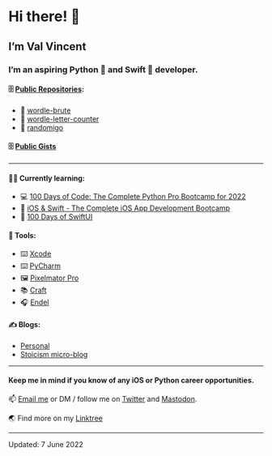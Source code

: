 # Hi there! 👋

## I’m Val Vincent

### I’m an aspiring Python 🐍 and Swift 🦅 developer.

#### 🗄 [Public Repositories](https://github.com/valvincent?tab=repositories):

- 🐍 [wordle-brute](https://github.com/valvincent/wordle-brute)
- 🐍 [wordle-letter-counter](https://github.com/valvincent/wordle-letter-counter)
- 🦅 [randomigo](https://github.com/valvincent/randomigo)

#### 🗄 [Public Gists](https://gist.github.com/valvincent/)

----

#### 👨‍💻 Currently learning:

- 💻 [100 Days of Code: The Complete Python Pro Bootcamp for 2022](https://www.udemy.com/course/100-days-of-code/)
- 📱 [iOS & Swift - The Complete iOS App Development Bootcamp](https://www.udemy.com/course/ios-13-app-development-bootcamp/)
- 🦅 [100 Days of SwiftUI](https://www.hackingwithswift.com/100/swiftui)

#### 🧰 Tools:

- ⌨️ [Xcode](https://developer.apple.com/xcode/)
- ⌨️ [PyCharm](https://www.jetbrains.com/pycharm/)
- 🖼 [Pixelmator Pro](https://www.pixelmator.com/pro/)
- 📚 [Craft](https://www.craft.do/)
- 🎧 [Endel](https://endel.io/)

#### ✍️ Blogs:

- [Personal](https://www.craft.do/s/HB6QVxLpw5uQuL)
- [Stoicism micro-blog](https://mastodon.online/@dailystoicism)

----

#### Keep me in mind if you know of any iOS or Python career opportunities.

📫 [Email me](mailto:workwithvalvincent@gmail.com?subject=Hello) or DM / follow me on [Twitter](https://twitter.com/heyValVincent) and [Mastodon](https://mastodon.social/@valvincent).

🌏 Find more on my [Linktree](https://linktr.ee/ValVincent)

----

Updated: 7 June 2022

